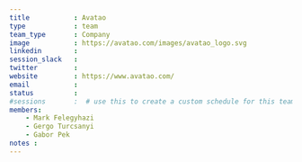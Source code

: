 ```yaml
---
title           : Avatao
type            : team
team_type       : Company
image           : https://avatao.com/images/avatao_logo.svg
linkedin        :
session_slack   :
twitter         :
website         : https://www.avatao.com/
email           :
status          :
#sessions       :  # use this to create a custom schedule for this team
members:
    - Mark Felegyhazi
    - Gergo Turcsanyi
    - Gabor Pek
notes :
---
```

